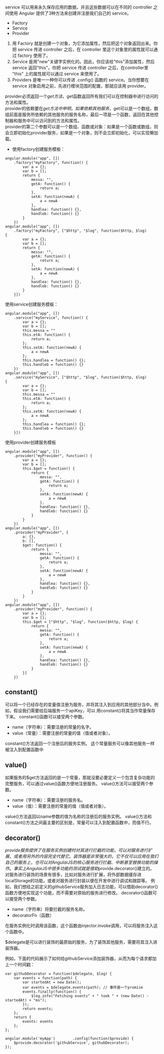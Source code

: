 service 可以用来永久保存应用的数据，并且这些数据可以在不同的 controller 之间使用
Angular 提供了3种方法来创建并注册我们自己的 service。
+ Factory
+ Service
+ Provider

1) 用 Factory 就是创建一个对象，为它添加属性，然后把这个对象返回出来。你把 service 传进 controller 之后，在 controller 里这个对象里的属性就可以通过 factory 使用了。
2) Service 是用"new"关键字实例化的。因此，你应该给"this"添加属性，然后 service 返回"this"。你把 service 传进 controller 之后，在controller里 "this" 上的属性就可以通过 service 来使用了。
3) Providers 是唯一一种你可以传进 .config() 函数的 service。当你想要在 service 对象启用之前，先进行模块范围的配置，那就应该用 provider。


provider必须返回一个$get方法，$get函数返回所有我们可以在控制器中进行访问的方法和属性。<br/>
provider的依赖要在$get方法中申明，如果依赖其他服务，$get可以是一个数组，数组前面是服务所依赖的其他服务的服务名称，最后一项是一个函数，返回在其他控制器和服务中可以访问到的方法和属性。<br/>
provider的第二个参数可以是一个数组、函数或对象：如果是一个函数或数组，则会立即初始化provider服务，如果是一个对象，则不会立即初始化，可以实现懒加载。<br/>
* 使用factory创建服务模板：
<pre><code>angular.module("app", [])
	.factory("myFactory", function() {        
		var a = {};        
		var b = [];        
		return {
			messa: "",
			getA: function() {
				return a;
			},
			setA: function(newA) {
				a = newA
			},
			handlea: function() {},
			handleb: function() {}        
		}
	})
angular.module("app", [])
	.factory("myFactory", ["$http", "$log", function($http, $log) {        
		var a = {};        
		var b = [];        
		return {
			messa: "",
			getA: function() {
				return a;
			},
			setA: function(newA) {
				a = newA
			},
			handlea: function() {},
			handleb: function() {}        
		}
	}])</code></pre>
使用service创建服务模板：
<pre><code>angular.module("app", [])
	.service("myService", function() {        
		var a = {};        
		var b = [];        
		this.messa = ""        
		this.etA: function() {
			return a;
		};        
		this.setA: function(newA) {
			a = newA
		};        
		this.handlea = function() {};        
		this.handleb = function() {}
	})
angular.module("app", [])
	.service("myService", ["$http", "$log", function($http, $log) {        
		var a = {};        
		var b = [];        
		this.messa = ""        
		this.etA: function() {
			return a;
		};        
		this.setA: function(newA) {
			a = newA
		};        
		this.handlea = function() {};        
		this.handleb = function() {}
	}])</code></pre>
使用provider创建服务模板
<pre><code>angular.module("app", [])
	.provider("myProvider", function() {
		var a = {};
		var b = [];
		this.$get = function() {
			return {
				messa: "",
				getA: function() {
					return a;
				},
				setA: function(newA) {
					a = newA
				},
				handlea: function() {},
				handleb: function() {}
			}
		}
	})
angular.module("app", [])
	.provider("myProvider", {
		a: {},
		b: [],
		$get: function() {
			return {
				messa: "",
				getA: function() {
					return a;
				},
				setA: function(newA) {
					a = newA
				},
				handlea: function() {},
				handleb: function() {}
			}
		}
	})
angular.module("app", [])
	.provider("myProvider", function() {
		var a = {};
		var b = [];
		this.$get = ["$http", "$log", function($http, $log) {
			return {
				messa: "",
				getA: function() {
					return a;
				},
				setA: function(newA) {
					a = newA
				},
				handlea: function() {},
				handleb: function() {}
			}
		}]
	})</code></pre>

## constant()
可以将一个已经存在的变量值注册为服务，并将其注入到应用的其他部分当中。例如，假设我们需要给后端服务一个apiKey，可以
用constant()将其当作常量保存下来。
constant()函数可以接受两个参数。
+ name（字符串）：需要注册的常量的名字。
+ value（常量）：需要注册的常量的值（值或者对象）。

constant()方法返回一个注册后的服务实例。
这个常量服务可以像其他服务一样被注入到配置函数中
## value()

如果服务的$get方法返回的是一个常量，那就没要必要定义一个包含复杂功能的完整服务，可以通过value()函数方便地注册服务。
value()方法可以接受两个参数。
+ name（字符串）：需要注册的服务名。
+ value（值）：需要注册的常量的值（值或者对象）。

value()方法返回以name参数的值为名称的注册后的服务实例。
value()方法和constant()方法之间最主要的区别是，常量可以注入到配置函数中，而值不行。
## decorator()
$provide服务提供了在服务实例创建时对其进行拦截的功能，可以对服务进行扩展，或者用另外的内容完全代替它。装饰器是非常强大的，它不仅可以应用在我们自己的服务上，也可以对AngularJS的核心服务进行拦截、中断甚至替换功能的操作。事实上
AngularJS中很多功能的测试就是借助$provide.decorator()建立的。
对服务进行装饰的场景有很多，比如对服务进行扩展，将外部数据缓存进localStorage的功能，或者对服务进行封装以便在开发中进行调试和跟踪等。
例如，我们想给之前定义的githubService服务加入日志功能，可以借助decorator()函数方便地实现这个功能，而不需要对原始的服务进行修改。
decorator()函数可以接受两个参数。
+ name（字符串）将要拦截的服务名称。
+ decoratorFn（函数）

在服务实例化时调用该函数，这个函数由injector.invoke调用，可以将服务注入这个函数中。

$delegate是可以进行装饰的最原始的服务，为了装饰其他服务，需要将其注入进装饰器。

例如，下面的代码展示了如何给githubService添加装饰器，从而为每个请求都加上一个时间戳：

<pre><code>var githubDecorator = function($delegate, $log) {
	var events = function(path) {
		var startedAt = new Date();
		var events = $delegate.events(path); // 事件是一个promise
		events.finally(function() {
			$log.info("Fetching events" + " took " + (new Date() - startedAt) + "ms");
		});
		return events;
	};
	return {
		events: events
	};
};

angular.module('myApp')        .config(function($provide) {
	$provide.decorator('githubService', githubDecorator);
});</code></pre>
